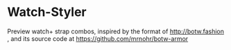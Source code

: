 # Watch-Styler
Preview watch+ strap combos, inspired by the format of http://botw.fashion , and its source code at https://github.com/mrnohr/botw-armor

